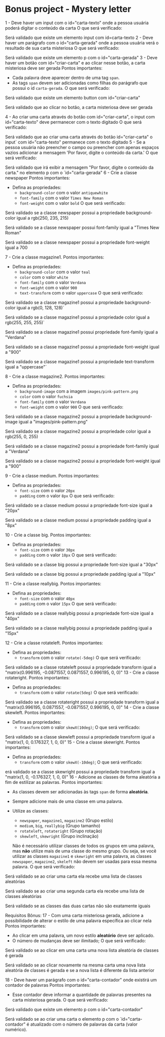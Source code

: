 # Bonus project - Mystery letter

1 - Deve haver um input com o id="carta-texto" onde a pessoa usuária poderá digitar o conteúdo da carta
O que será verificado:

Será validado que existe um elemento input com id=carta-texto
2 - Deve haver um parágrafo com o id="carta-gerada" onde a pessoa usuária verá o resultado de sua carta misteriosa
O que será verificado:

Será validado que existe um elemento p com o id="carta-gerada"
3 - Deve haver um botão com id="criar-carta" e ao clicar nesse botão, a carta misteriosa deve ser gerada
Pontos importantes:

* Cada palavra deve aparecer dentro de uma tag `span`.
* As tags `span` devem ser adicionadas como filhas do parágrafo que possui o id `carta-gerada`.
O que será verificado:

Será validado que existe um elemento button com id="criar-carta"

Será validado que ao clicar no botão, a carta misteriosa deve ser gerada

4 - Ao criar uma carta através do botão com id="criar-carta", o input com id="carta-texto" deve permanecer com o texto digitado
O que será verificado:

Será validado que ao criar uma carta através do botão id="criar-carta" o input` com id="carta-texto" permanece com o texto digitado
5 - Se a pessoa usuária não preencher o campo ou preencher com apenas espaços vazios adicionar a mensagem 'Por favor, digite o conteúdo da carta.'
O que será verificado:

Será validado que irá exibir a mensagem "Por favor, digite o conteúdo da carta." no elemento p com o `id="carta-gerada"
6 - Crie a classe newspaper
Pontos importantes:

* Defina as propriedades:
  - `background-color` com o valor `antiquewhite`
  - `font-family` com o valor `Times New Roman`
  - `font-weight` com o valor `bold`
O que será verificado:

Será validado se a classe newspaper possui a propriedade background-color igual a rgb(250, 235, 215)

Será validado se a classe newspaper possui font-family igual a "Times New Roman"

Será validado se a classe newspaper possui a propriedade font-weight igual a 700

7 - Crie a classe magazine1.
Pontos importantes:

* Defina as propriedades:
  - `background-color` com o valor `teal`
  - `color` com o valor `white`
  - `font-family` com o valor `Verdana`
  - `font-weight` com o valor `900`
  - `text-transform` com o valor `uppercase`
O que será verificado:

Será validado se a classe magazine1 possui a propriedade background-color igual a rgb(0, 128, 128)`

Será validado se a classe magazine1 possui a propriedade color igual a rgb(255, 255, 255)`

Será validado se a classe magazine1 possui propriedade font-family igual a "Verdana"

Será validado se a classe magazine1 possui a propriedade font-weight igual a "900"

Será validado se a classe magazine1 possui a propriedade text-transform igual a "uppercase"`

8 - Crie a classe magazine2.
Pontos importantes:

* Defina as propriedades:
  - `background-image` com a imagem `images/pink-pattern.png`
  - `color` com o valor `fuchsia`
  - `font-family` com o valor `Verdana`
  - `font-weight` com o valor `900`
O que será verificado:

Será validado se a classe magazine2 possui a propriedade background-image igual a "images/pink-pattern.png"

Será validado se a classe magazine2 possui a propriedade color igual a rgb(255, 0, 255)

Será validado se a classe magazine2 possui a propriedade font-family igual a "Verdana"

Será validado se a classe magazine2 possui a propriedade font-weight igual a "900"

9 - Crie a classe medium.
Pontos importantes:

* Defina as propriedades:
  - `font-size` com o valor `20px`
  - `padding` com o valor `8px`
O que será verificado:

Será validado se a classe medium possui a propriedade font-size igual a "20px"

Será validado se a classe medium possui a propriedade padding igual a "8px"

10 - Crie a classe big.
Pontos importantes:

* Defina as propriedades:
  - `font-size` com o valor `30px`
  - `padding` com o valor `10px`
O que será verificado:

Será validado se a classe big possui a propriedade font-size igual a "30px"

Será validado se a classe big possui a propriedade padding igual a "10px"

11 - Crie a classe reallybig.
Pontos importantes:

* Defina as propriedades:
  - `font-size` com o valor `40px`
  - `padding` com o valor `15px`
O que será verificado:

Será validado se a classe reallybig possui a propriedade font-size igual a "40px"

Será validado se a classe reallybig possui a propriedade padding igual a "15px"

12 - Crie a classe rotateleft.
Pontos importantes:

* Defina as propriedades:
  - `transform` com o valor `rotate(-5deg)`
O que será verificado:

Será validado se a classe rotateleft possui a propriedade transform igual a "matrix(0.996195, -0.0871557, 0.0871557, 0.996195, 0, 0)"
13 - Crie a classe rotateright.
Pontos importantes:

* Defina as propriedades:
  - `transform` com o valor `rotate(5deg)`
O que será verificado:

Será validado se a classe rotateright possui a propriedade transform igual a "matrix(0.996195, 0.0871557, -0.0871557, 0.996195, 0, 0)"
14 - Crie a classe skewleft.
Pontos importantes:

* Defina as propriedades:
  - `transform` com o valor `skewX(10deg)`;
O que será verificado:

Será validado se a classe skewleft possui a propriedade transform igual a "matrix(1, 0, 0.176327, 1, 0, 0)"
15 - Crie a classe skewright.
Pontos importantes:

* Defina as propriedades:
  - `transform` com o valor `skewX(-10deg)`;
O que será verificado:

erá validado se a classe skewright possui a propriedade transform igual a "matrix(1, 0, -0.176327, 1, 0, 0)"
16 - Adicione as classes de forma aleatória a fim de estilizar as palavras.
Pontos importantes:

* As classes devem ser adicionadas às tags `span` de forma **aleatória**.
* Sempre adicione mais de uma classe em uma palavra.
* Utilize as classes:
  - `newspaper`, `magazine1`, `magazine2` (Grupo estilo)
  - `medium`, `big`, `reallybig` (Grupo tamanho)
  - `rotateleft`, `rotateright` (Grupo rotação)
  - `skewleft`, `skewright` (Grupo inclinação)

  Não é necessário utilizar classes de todos os grupos em uma palavra, mas **não** utilize mais de uma classe do mesmo grupo.
  Ou seja, se você utilizar as classes `magazine1` e `skewright` em uma palavra, as classes `newspaper`, `magazine2`, `skeleft` não devem ser usadas para essa mesma palavra.
O que será verificado:

Será validado se ao criar uma carta ela recebe uma lista de classes aleatórias

Será validado se ao criar uma segunda carta ela recebe uma lista de classes aleatórias

Será validado se as classes das duas cartas não são exatamente iguais

Requisitos Bônus:
17 - Com uma carta misteriosa gerada, adicione a possibilidade de alterar o estilo de uma palavra específica ao clicar nela
Pontos importantes:

* Ao clicar em uma palavra, um novo estilo **aleatório** deve ser aplicado.
* O número de mudanças deve ser ilimitado;
O que será verificado:

Será validado se ao clicar em uma carta uma nova lista aleatória de classes é gerada

Será validado se ao clicar novamente na mesma carta uma nova lista aleatória de classes é gerada e se a nova lista é diferente da lista anterior

18 - Deve haver um parágrafo com o id="carta-contador" onde existirá um contador de palavras
Pontos importantes:

* Esse contador deve informar a quantidade de palavras presentes na carta misteriosa gerada.
O que será verificado:

Será validado que existe um elemento p com o id="carta-contador"

Será validado se ao criar uma carta o elemento p com o `id="carta-contador" é atualizado com o número de palavras da carta (valor numérico).